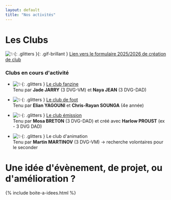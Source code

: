 ```yaml
---
layout: default
title: "Nos activités"
---
```


# Les Clubs

![✨](https://media.tenor.com/xQKnWkukw9YAAAAi/brilho-shine.gif){: .glitters }{: .gif-brillant } [Lien vers le formulaire 2025/2026 de création de club](https://docs.google.com/forms/d/e/1FAIpQLSfdvX5rUUFXTu2i3cXDn03kfKD2BA0PLlPZJr6gO7AaRMh9zA/viewform?usp=dialog)

### Clubs en cours d'activité

- ![✨](https://media.tenor.com/xQKnWkukw9YAAAAi/brilho-shine.gif){: .glitters } [Le club fanzine](https://www.instagram.com/fanzizine/)  
  Tenu par **Jade JARRY** (3 DVG-VM) et **Naya JEAN** (3 DVG-DAD)

- ![✨](https://media.tenor.com/xQKnWkukw9YAAAAi/brilho-shine.gif){: .glitters } [Le club de foot](https://www.instagram.com/orlinzoofc/)  
  Tenu par **Elian YAGOUNI** et **Chris-Rayan SOUNGA** (4e année)

- ![✨](https://media.tenor.com/xQKnWkukw9YAAAAi/brilho-shine.gif){: .glitters } [Le club émission](https://www.instagram.com/esaderange_twitch/)  
  Tenu par **Mosa BRETON** (3 DVG-DAD) et créé avec **Harlow PROUST** (ex - 3 DVG DAD)

- ![✨](https://media.tenor.com/xQKnWkukw9YAAAAi/brilho-shine.gif){: .glitters } Le club d'animation  
  Tenu par **Martin MARTINOV** (3 DVG-VM) → recherche volontaires pour le seconder


# Une idée d'évènement, de projet, ou d'amélioration ?

{% include boite-a-idees.html %}

